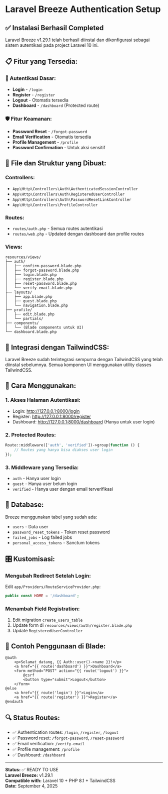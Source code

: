 # Laravel Breeze Authentication Setup

## ✅ Instalasi Berhasil Completed

Laravel Breeze v1.29.1 telah berhasil diinstal dan dikonfigurasi sebagai sistem autentikasi pada project Laravel 10 ini.

## 📋 Fitur yang Tersedia:

### 🔐 Autentikasi Dasar:
- **Login** - `/login`
- **Register** - `/register`  
- **Logout** - Otomatis tersedia
- **Dashboard** - `/dashboard` (Protected route)

### 🛡️ Fitur Keamanan:
- **Password Reset** - `/forgot-password`
- **Email Verification** - Otomatis tersedia
- **Profile Management** - `/profile`
- **Password Confirmation** - Untuk aksi sensitif

## 📁 File dan Struktur yang Dibuat:

### Controllers:
- `App\Http\Controllers\Auth\AuthenticatedSessionController`
- `App\Http\Controllers\Auth\RegisteredUserController`
- `App\Http\Controllers\Auth\PasswordResetLinkController`
- `App\Http\Controllers\ProfileController`

### Routes:
- `routes/auth.php` - Semua routes autentikasi
- `routes/web.php` - Updated dengan dashboard dan profile routes

### Views:
```
resources/views/
├── auth/
│   ├── confirm-password.blade.php
│   ├── forgot-password.blade.php
│   ├── login.blade.php
│   ├── register.blade.php
│   ├── reset-password.blade.php
│   └── verify-email.blade.php
├── layouts/
│   ├── app.blade.php
│   ├── guest.blade.php
│   └── navigation.blade.php
├── profile/
│   ├── edit.blade.php
│   └── partials/
├── components/
│   └── (Blade components untuk UI)
└── dashboard.blade.php
```

## 🎨 Integrasi dengan TailwindCSS:

Laravel Breeze sudah terintegrasi sempurna dengan TailwindCSS yang telah diinstal sebelumnya. Semua komponen UI menggunakan utility classes TailwindCSS.

## 🚀 Cara Menggunakan:

### 1. **Akses Halaman Autentikasi:**
- Login: http://127.0.0.1:8000/login
- Register: http://127.0.0.1:8000/register
- Dashboard: http://127.0.0.1:8000/dashboard (Hanya untuk user login)

### 2. **Protected Routes:**
```php
Route::middleware(['auth', 'verified'])->group(function () {
    // Routes yang hanya bisa diakses user login
});
```

### 3. **Middleware yang Tersedia:**
- `auth` - Hanya user login
- `guest` - Hanya user belum login
- `verified` - Hanya user dengan email terverifikasi

## 🔧 Database:

Breeze menggunakan tabel yang sudah ada:
- `users` - Data user
- `password_reset_tokens` - Token reset password
- `failed_jobs` - Log failed jobs
- `personal_access_tokens` - Sanctum tokens

## 🎛️ Kustomisasi:

### Mengubah Redirect Setelah Login:
Edit `app/Providers/RouteServiceProvider.php`:
```php
public const HOME = '/dashboard';
```

### Menambah Field Registration:
1. Edit migration `create_users_table`
2. Update form di `resources/views/auth/register.blade.php`
3. Update `RegisteredUserController`

## 🌟 Contoh Penggunaan di Blade:

```blade
@auth
    <p>Selamat datang, {{ Auth::user()->name }}!</p>
    <a href="{{ route('dashboard') }}">Dashboard</a>
    <form method="POST" action="{{ route('logout') }}">
        @csrf
        <button type="submit">Logout</button>
    </form>
@else
    <a href="{{ route('login') }}">Login</a>
    <a href="{{ route('register') }}">Register</a>
@endauth
```

## 🔍 Status Routes:

- ✅ Authentication routes: `/login`, `/register`, `/logout`
- ✅ Password reset: `/forgot-password`, `/reset-password`
- ✅ Email verification: `/verify-email`
- ✅ Profile management: `/profile`
- ✅ Dashboard: `/dashboard`

---
**Status:** ✅ READY TO USE  
**Laravel Breeze:** v1.29.1  
**Compatible with:** Laravel 10 + PHP 8.1 + TailwindCSS  
**Date:** September 4, 2025
